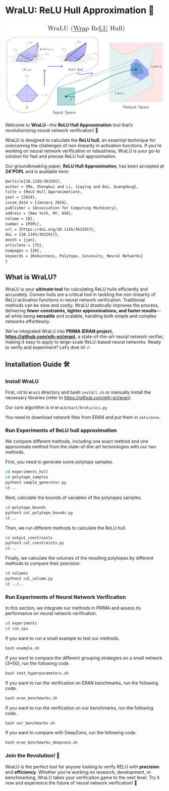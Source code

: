 # WraLU: ReLU Hull Approximation 🚀

![image-20240123103831526](README.assets/image-20240123103831526.png)

Welcome to **WraLU**—the **ReLU Hull Approximation** tool that’s revolutionizing neural network verification! 🎉 

WraLU is designed to calculate the **ReLU hull**, an essential technique for overcoming the challenges of non-linearity in activation functions. If you're working on neural network verification or robustness, WraLU is your go-to solution for fast and precise ReLU hull approximation. 

Our groundbreaking paper, **ReLU Hull Approximation**, has been accepted at **24'POPL** and is available here:

```tex
@article{10.1145/3632917,
author = {Ma, Zhongkui and Li, Jiaying and Bai, Guangdong},
title = {ReLU Hull Approximation},
year = {2024},
issue_date = {January 2024},
publisher = {Association for Computing Machinery},
address = {New York, NY, USA},
volume = {8},
number = {POPL},
url = {https://doi.org/10.1145/3632917},
doi = {10.1145/3632917},
month = {jan},
articleno = {75},
numpages = {28},
keywords = {Robustness, Polytope, Convexity, Neural Networks}
}
```

## What is WraLU?

WraLU is your **ultimate tool** for calculating ReLU hulls efficiently and accurately. Convex hulls are a critical tool in tackling the non-linearity of ReLU activation functions in neural network verification. Traditional methods can be slow and costly. WraLU drastically improves the process, delivering **fewer constraints, tighter approximations, and faster results**—all while being **versatile** and scalable, handling both simple and complex networks effortlessly.

We’ve integrated WraLU into **PRIMA (ERAN project, https://github.com/eth-sri/eran)**, a state-of-the-art neural network verifier, making it easy to apply to large-scale ReLU-based neural networks. Ready to verify and experiment? Let’s dive in! 🔥

## Installation Guide 🛠️

### Install WraLU

First, cd to `WraLU` directory and bash `install.sh` or manually install the necessary libraries (refer to https://github.com/eth-sri/eran).

Our core algorithm is in `WraLU/kact/krelu/sci.py`

You need to download network files from ERAN and put them in `nets/onnx`.

### Run Experiments of ReLU hull approximation

We compare different methods, including one exact method and one approximate method from the state-of-the-art technologies with our two methods.

First, you need to generate some polytope samples.

```bash
cd experiments_hull
cd polytope_samples
python3 sample_generator.py
cd ..
```

Next, calculate the bounds of variables of the polytopes samples.

```bash
cd polytope_bounds
python3 cal_polytope_bounds.py
cd ..
```

Then, we run different methods to calculate the ReLU hull.

```bash
cd output_constraints
python3 cal_constraints.py
cd ..
```

Finally, we calculate the volumes of the resulting polytopes by different methods to compare their precision.

```bash
cd volumes
python3 cal_volume.py
cd ../..
```

### Run Experiments of Neural Network Verification

In this section, we integrate our methods in PRIMA and assess its performance on neural network verification.

```bash
cd experiments
cd run_cpu
```

If you want to run a small example to test our methods.

```bash
bash example.sh
```

If you want to compare the different grouping strategies on a small network (3*50), run the following code.

```bash
bash test_hyperparameters.sh
```

If you want to run the verification on ERAN benchmarks, run the following code.

```bash
bash eran_benchmarks.sh
```

If you want to run the verification on our benchmarks, run the following code.

```bash
bash our_benchmarks.sh
```

If you want to compare with DeepZono, run the following code.

```bash
bash eran_benchmarks_deepzono.sh
```

### Join the Revolution! 🌟

WraLU is the perfect tool for anyone looking to verify RELU with **precision** and **efficiency**. Whether you're working on research, development, or benchmarking, WraLU takes your verification game to the next level. Try it now and experience the future of neural network verification! 🚀
